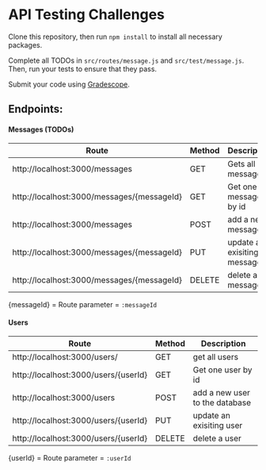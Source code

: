 # API Testing Challenges

Clone this repository, then run `npm install` to install all necessary packages.

Complete all TODOs in `src/routes/message.js` and `src/test/message.js`. Then, run your tests to ensure that they pass.

Submit your code using [Gradescope](https://gradescope.com).

## Endpoints:

#### Messages (TODOs)

| Route | Method | Description |
| ----------- | ----------- | ----------- |
|http://localhost:3000/messages |GET | Gets all messagess |
|http://localhost:3000/messages/{messageId} |GET | Get one message by id|
|http://localhost:3000/messages | POST | add a new message |
|http://localhost:3000/messages/{messageId}| PUT | update an exisiting message|
|http://localhost:3000/messages/{messageId} | DELETE | delete a message |

{messageId} = Route parameter = `:messageId`
#### Users

| Route | Method  | Description |
| ----------- | ----------- | ----------- |
|http://localhost:3000/users/ | GET | get all users |
|http://localhost:3000/users/{userId} |GET | Get one user by id|
|http://localhost:3000/users | POST | add a new user to the database |
|http://localhost:3000/users/{userId}| PUT | update an exisiting user|
|http://localhost:3000/users/{userId} | DELETE | delete a user |

{userId} = Route parameter = `:userId`